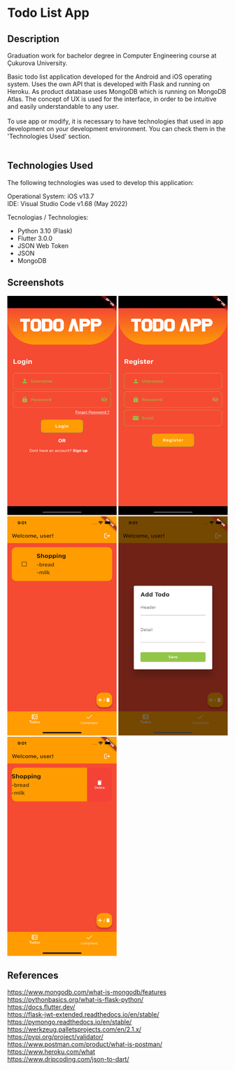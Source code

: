 # Todo List App



## Description
Graduation work for bachelor degree in Computer Engineering course at Çukurova University.  

Basic todo list application developed for the Android and iOS operating system. Uses the own API that is developed with Flask and running on Heroku. As
product database uses MongoDB which is running on MongoDB Atlas. The concept of UX is used for the interface, in order to be intuitive
and easily understandable to any user.
<br/>
<br/>
To use app or modify, it is necessary to have technologies that used in app development on your development environment. You can check them in the 'Technologies Used' section.
<br/>
<br/>

## Technologies Used

The following technologies was used to develop this application:

Operational System: iOS v13.7 <br/>
IDE: Visual Studio Code v1.68 (May 2022) <br/>


Tecnologias / Technologies:
- Python 3.10 (Flask)
- Flutter 3.0.0
- JSON Web Token
- JSON
- MongoDB

## Screenshots

<img src="ScreenShots/login.png" width=250 height=500>
<img src="ScreenShots/register.png" width=250 height=500>
<img src="ScreenShots/home with todo.png" width=250 height=500>
<img src="ScreenShots/add todo.png" width=250 height=500>
<img src="ScreenShots/todo delete.png" width=250 height=500>

## References

https://www.mongodb.com/what-is-mongodb/features <br/>
https://pythonbasics.org/what-is-flask-python/ <br/>
https://docs.flutter.dev/ <br/>
https://flask-jwt-extended.readthedocs.io/en/stable/ <br/>
https://pymongo.readthedocs.io/en/stable/ <br/>
https://werkzeug.palletsprojects.com/en/2.1.x/ <br/>
https://pypi.org/project/validator/ <br/>
https://www.postman.com/product/what-is-postman/ <br/>
https://www.heroku.com/what <br/>
https://www.dripcoding.com/json-to-dart/ <br/>
